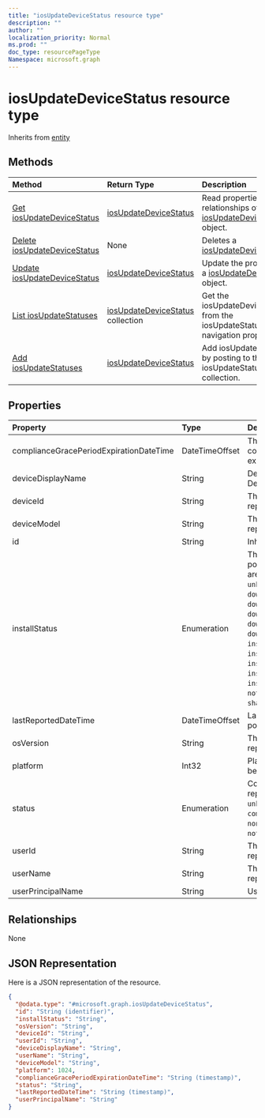 ```yaml
---
title: "iosUpdateDeviceStatus resource type"
description: ""
author: ""
localization_priority: Normal
ms.prod: ""
doc_type: resourcePageType
Namespace: microsoft.graph
---
```



# iosUpdateDeviceStatus resource type




Inherits from [entity](../resources/entity.md)

## Methods
|Method|Return Type|Description|
|:---|:---|:---|
|[Get iosUpdateDeviceStatus](../api/iosupdatedevicestatus-get.md)|[iosUpdateDeviceStatus](../resources/iosUpdateDeviceStatus.md)|Read properties and relationships of the [iosUpdateDeviceStatus](../resources/iosupdatedevicestatus.md) object.|
|[Delete iosUpdateDeviceStatus](../api/iosupdatedevicestatus-delete.md)|None|Deletes a [iosUpdateDeviceStatus](../resources/iosupdatedevicestatus.md).|
|[Update iosUpdateDeviceStatus](../api/iosupdatedevicestatus-update.md)|[iosUpdateDeviceStatus](../resources/iosUpdateDeviceStatus.md)|Update the properties of a [iosUpdateDeviceStatus](../resources/iosupdatedevicestatus.md) object.|
|[List iosUpdateStatuses](../api/intune-devices-devicemanagement-list-iosupdatestatuses.md)|[iosUpdateDeviceStatus](../resources/iosUpdateDeviceStatus.md) collection|Get the iosUpdateDeviceStatuses from the iosUpdateStatuses navigation property.|
|[Add iosUpdateStatuses](../api/intune-devices-devicemanagement-post-iosupdatestatuses.md)|[iosUpdateDeviceStatus](../resources/iosUpdateDeviceStatus.md)|Add iosUpdateStatuses by posting to the iosUpdateStatuses collection.|

## Properties
|Property|Type|Description|
|:---|:---|:---|
|complianceGracePeriodExpirationDateTime|DateTimeOffset|The DateTime when device compliance grace period expires|
|deviceDisplayName|String|Device name of the DevicePolicyStatus.|
|deviceId|String|The device id that is being reported.|
|deviceModel|String|The device model that is being reported|
|id|String| Inherited from [entity](../resources/entity.md)|
|installStatus|Enumeration|The installation status of the policy report. Possible values are: `success`, `available`, `idle`, `unknown`, `downloading`, `downloadFailed`, `downloadRequiresComputer`, `downloadInsufficientSpace`, `downloadInsufficientPower`, `downloadInsufficientNetwork`, `installing`, `installInsufficientSpace`, `installInsufficientPower`, `installPhoneCallInProgress`, `installFailed`, `notSupportedOperation`, `sharedDeviceUserLoggedInError`.|
|lastReportedDateTime|DateTimeOffset|Last modified date time of the policy report.|
|osVersion|String|The device version that is being reported.|
|platform|Int32|Platform of the device that is being reported|
|status|Enumeration|Compliance status of the policy report. Possible values are: `unknown`, `notApplicable`, `compliant`, `remediated`, `nonCompliant`, `error`, `conflict`, `notAssigned`.|
|userId|String|The User id that is being reported.|
|userName|String|The User Name that is being reported|
|userPrincipalName|String|UserPrincipalName.|

## Relationships
None

## JSON Representation
Here is a JSON representation of the resource.
<!-- {
  "blockType": "resource",
  "keyProperty": "id",
  "@odata.type": "microsoft.graph.iosUpdateDeviceStatus",
  "baseType": "microsoft.graph.entity",
  "openType": false
}
-->
``` json
{
  "@odata.type": "#microsoft.graph.iosUpdateDeviceStatus",
  "id": "String (identifier)",
  "installStatus": "String",
  "osVersion": "String",
  "deviceId": "String",
  "userId": "String",
  "deviceDisplayName": "String",
  "userName": "String",
  "deviceModel": "String",
  "platform": 1024,
  "complianceGracePeriodExpirationDateTime": "String (timestamp)",
  "status": "String",
  "lastReportedDateTime": "String (timestamp)",
  "userPrincipalName": "String"
}
```

